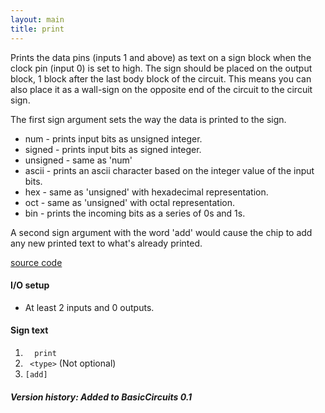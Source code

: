 ```yaml
---
layout: main
title: print
---
```


Prints the data pins (inputs 1 and above) as text on a sign block when the clock pin (input 0) is set to high. The sign should be placed on the output block, 1 block after the last body block of the circuit. This means you can also place it as a wall-sign on the opposite end of the circuit to the circuit sign.

The first sign argument sets the way the data is printed to the sign.
* num - prints input bits as unsigned integer.
* signed - prints input bits as signed integer.
* unsigned - same as 'num' 
* ascii - prints an ascii character based on the integer value of the input bits.
* hex - same as 'unsigned' with hexadecimal representation.
* oct - same as 'unsigned' with octal representation.
* bin - prints the incoming bits as a series of 0s and 1s.

A second sign argument with the word 'add' would cause the chip to add any new printed text to what's already printed.

[source code](https://github.com/eisental/BasicCircuits/blob/master/src/main/java/org/tal/basiccircuits/print.java)

#### I/O setup 
* At least 2 inputs and 0 outputs. 

#### Sign text
1. `   print   `
2. `  <type> ` (Not optional)
3. ` [add] `

##### Version history: Added to BasicCircuits 0.1